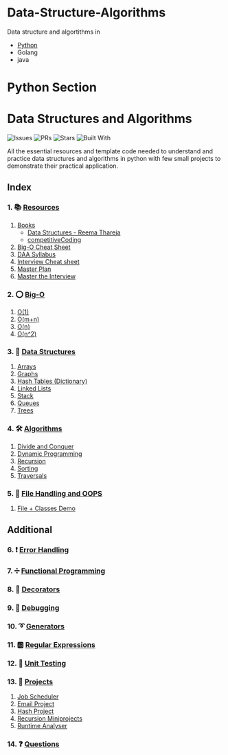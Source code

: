 # Data-Structure-Algorithms
Data structure and algortithms in 
* [Python](./Python/readme.md)
* Golang
* java


# Python Section

# Data Structures and Algorithms

![Issues](https://img.shields.io/github/issues/shushrutsharma/Data-Structures-and-Algorithms-Python?color=red&style=for-the-badge)
![PRs](https://img.shields.io/github/issues-pr-closed/shushrutsharma/Data-Structures-and-Algorithms-Python?style=for-the-badge)
![Stars](https://img.shields.io/github/stars/shushrutsharma/Data-Structures-and-Algorithms-Python?style=for-the-badge)
![Built With](https://img.shields.io/badge/Built%20With-Python-blueviolet?style=for-the-badge)

All the essential resources and template code needed to understand and practice data structures and algorithms in python with few small projects to demonstrate their practical application.

## Index

### 1. 📚 [Resources](./Python/01.%20Resources/)

1. [Books](./Python/01.%20Resources/Books/)
    - [Data Structures - Reema Thareja](./Python/01.%20Resources/Books/Data%20Structures%20-%20Reema%20Thareja.pdf)
    - [competitiveCoding](https://github.com/mihirs16/Data-Structures-and-Algorithms-Python/blob/master/01.%20Resources/Books/competitiveCoding.pdf)
2. [Big-O Cheat Sheet](./Python/01.%20Resources/BigO-cheat-sheet.pdf)
3. [DAA Syllabus](./Python/01.%20Resources/DAA%20Syllabus.pdf)
4. [Interview Cheat sheet](./Python/01.%20Resources/Interview%20cheatsheet.pdf)
5. [Master Plan](./Python/01.%20Resources/Master%20Plan.pdf)
6. [Master the Interview](./Python/01.%20Resources/Master_the_Interview.pdf)

### 2. ⭕ [Big-O](./Python/02.%20Big-O/)

1. [O(1)](./Python/02.%20Big-O/O(1).py)
2. [O(m+n)](./Python/02.%20Big-O/O(m%20+%20n).py)
3. [O(n)](./Python/02.%20Big-O/O(m%20x%20n).py)
4. [O(n^2)](./Python/02.%20Big-O/O(n^2).py)

### 3. 🏢 [Data Structures](./Python/03.%20Data%20Structures/)

1. [Arrays](./Python/03.%20Data%20Structures/Arrays/)
2. [Graphs](./Python/03.%20Data%20Structures/Graphs)
3. [Hash Tables (Dictionary)](./Python/03.%20Data%20Structures/Hash%20Tables)
4. [Linked Lists](./Python/03.%20Data%20Structures/Linked%20Lists)
5. [Stack](./Python/03.%20Data%20Structures/Queues)
6. [Queues](./Python/03.%20Data%20Structures/Stacks)
7. [Trees](./Python/03.%20Data%20Structures/Trees)

### 4. 🛠 [Algorithms](./Python/04.%20Algorithms/)

1. [Divide and Conquer](./Python/04.%20Algorithms/Divide%20and%20Conquer/)
2. [Dynamic Programming](./Python/04.%20Algorithms/Dynamic%20Programming/)
3. [Recursion](./Python/04.%20Algorithms/Recursion/)
4. [Sorting](./Python/04.%20Algorithms/Sorting/)
5. [Traversals](./Python/04.%20Algorithms/Traversals)

### 5. 📂 [File Handling and OOPS](./Python/05.%20File%20Handling%20and%20OOPS/)

1. [File + Classes Demo](./Python/05.%20File%20Handling%20and%20OOPS/file%2Bclasses.py)

## Additional

### 6. ❗ [Error Handling](./Python/06.%20Error%20Handling/)

### 7. ➗ [Functional Programming](./Python/07.%20Functional%20Programming/)

### 8. 🎉 [Decorators](./Python/08.%20Decorators/)

### 9. 👾 [Debugging](./Python/09.%20Debugging/)

### 10. ➰ [Generators](./Python/10.%20Generators/)

### 11. 🆎 [Regular Expressions](./Python/11.%20Regular%20Expressions/)

### 12. 🧪 [Unit Testing](./Python/12.%20Unit%20Testing/)

### 13. 👷 ‍[Projects](./Python/13.%20Mini-Projects/)

1. [Job Scheduler](./Python/13.%20Mini-Projects/Job%20Scheduler)
2. [Email Project](./Python/13.%20Mini-Projects/email_project)
3. [Hash Project](./Python/13.%20Mini-Projects/hash_project)
4. [Recursion Miniprojects](./Python/13.%20Mini-Projects/recursion_miniprojects)
5. [Runtime Analyser](./Python/13.%20Mini-Projects/runtime_analyser)

### 14. ❓ [Questions](./Python/14.%20Questions/)
